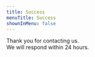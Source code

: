 ```yaml
---
title: Success
menuTitle: Success
shownInMenu: false
---
```


Thank you for contacting us. <br />
We will respond within 24 hours.

